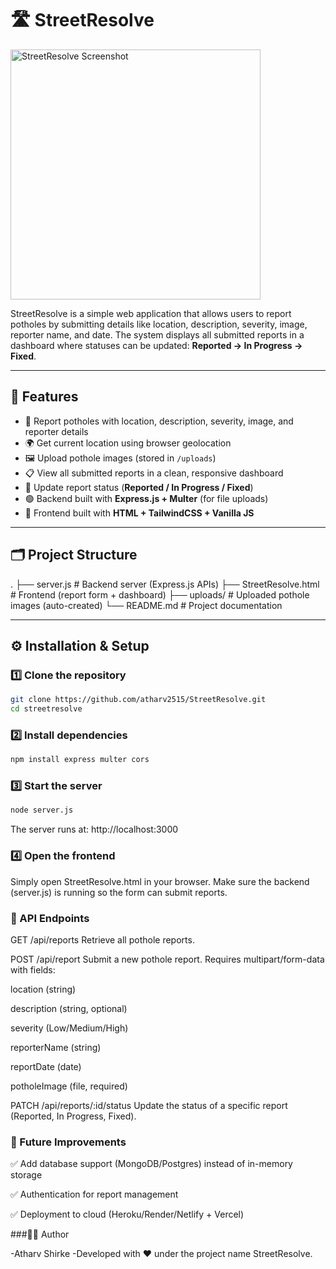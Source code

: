 <p align="center">
  <h1>🛣️ StreetResolve</h1>
  <img src="https://github.com/user-attachments/assets/2c3adde1-21b2-483c-957c-4fd690579ee4" alt="StreetResolve Screenshot" width="400"/>
</p>

StreetResolve is a simple web application that allows users to report potholes by submitting details like location, description, severity, image, reporter name, and date. The system displays all submitted reports in a dashboard where statuses can be updated: **Reported → In Progress → Fixed**.

---

## 🚀 Features

- 📍 Report potholes with location, description, severity, image, and reporter details
- 🌍 Get current location using browser geolocation
- 🖼️ Upload pothole images (stored in `/uploads`)
- 📋 View all submitted reports in a clean, responsive dashboard
- 🔄 Update report status (**Reported / In Progress / Fixed**)
- 🟢 Backend built with **Express.js + Multer** (for file uploads)
- 🎨 Frontend built with **HTML + TailwindCSS + Vanilla JS**

---

## 🗂️ Project Structure

.
├── server.js # Backend server (Express.js APIs)
├── StreetResolve.html # Frontend (report form + dashboard)
├── uploads/ # Uploaded pothole images (auto-created)
└── README.md # Project documentation



---

## ⚙️ Installation & Setup

### 1️⃣ Clone the repository

```bash
git clone https://github.com/atharv2515/StreetResolve.git
cd streetresolve
```

### 2️⃣ Install dependencies
```bash
npm install express multer cors
```

### 3️⃣ Start the server
```bash
node server.js
```

The server runs at: http://localhost:3000

### 4️⃣ Open the frontend

Simply open StreetResolve.html in your browser.
Make sure the backend (server.js) is running so the form can submit reports.

### 📡 API Endpoints

GET /api/reports
Retrieve all pothole reports.

POST /api/report
Submit a new pothole report.
Requires multipart/form-data with fields:

location (string)

description (string, optional)

severity (Low/Medium/High)

reporterName (string)

reportDate (date)

potholeImage (file, required)

PATCH /api/reports/:id/status
Update the status of a specific report (Reported, In Progress, Fixed).

### 📌 Future Improvements

✅ Add database support (MongoDB/Postgres) instead of in-memory storage

✅ Authentication for report management

✅ Deployment to cloud (Heroku/Render/Netlify + Vercel)

###👨‍💻 Author

-Atharv Shirke
-Developed with ❤️ under the project name StreetResolve.
